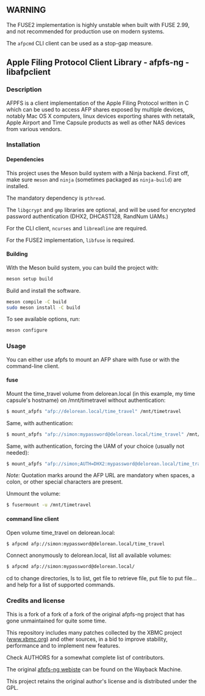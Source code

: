 ## WARNING

The FUSE2 implementation is highly unstable when built with FUSE 2.99,
and not recommended for production use on modern systems.

The `afpcmd` CLI client can be used as a stop-gap measure.

## Apple Filing Protocol Client Library - afpfs-ng - libafpclient

### Description

AFPFS is a client implementation of the Apple Filing Protocol written in C which
can be used to access AFP shares exposed by multiple devices, notably Mac OS X
computers, linux devices exporting shares with netatalk, Apple Airport and 
Time Capsule products as well as other NAS devices from various vendors.

### Installation

#### Dependencies

This project uses the Meson build system with a Ninja backend.
First off, make sure `meson` and `ninja` (sometimes packaged as `ninja-build`) are installed.

The mandatory dependency is `pthread`.

The `libgcrypt`  and `gmp` libraries are optional,
and will be used for encrypted password authentication (DHX2, DHCAST128, RandNum UAMs.)

For the CLI client, `ncurses` and `libreadline` are required.

For the FUSE2 implementation, `libfuse` is required.

#### Building

With the Meson build system, you can build the project with:

```sh
meson setup build
```

Build and install the software.

```sh
meson compile -C build
sudo meson install -C build
```

To see available options, run:

```sh
meson configure
```

### Usage

You can either use afpfs to mount an AFP share with fuse or with the command-line client.

#### fuse

Mount the time_travel volume from delorean.local (in this example, my time capsule's hostname)
on /mnt/timetravel without authentication:

```bash
$ mount_afpfs "afp://delorean.local/time_travel" /mnt/timetravel
```

Same, with authentication:

```bash
$ mount_afpfs "afp://simon:mypassword@delorean.local/time_travel" /mnt/timetravel
```

Same, with authentication, forcing the UAM of your choice (usually not needed):

```bash
$ mount_afpfs "afp://simon;AUTH=DHX2:mypassword@delorean.local/time_travel" /mnt/timetravel
```

*Note:* Quotation marks around the AFP URL are mandatory
when spaces, a colon, or other special characters are present.

Unmount the volume:

```bash
$ fusermount -u /mnt/timetravel
```

#### command line client

Open volume time_travel on delorean.local:

```bash
$ afpcmd afp://simon:mypassword@delorean.local/time_travel
```

Connect anonymously to delorean.local, list all available volumes:

```bash
$ afpcmd afp://simon:mypassword@delorean.local/
```

cd to change directories, ls to list, get file to retrieve file, put file to put file...
and help for a list of supported commands.


### Credits and license

This is a fork of a fork of a fork of the original afpfs-ng project that has gone unmaintained
for quite some time.

This repository includes many patches collected by the XBMC project
(www.xbmc.org) and other sources, in a bid to improve stability, performance and
to implement new features.

Check AUTHORS for a somewhat complete list of contributors.

The original [afpfs-ng webiste](http://web.archive.org/web/20150314201707/https://sites.google.com/site/alexthepuffin/home) can be found on the Wayback Machine.

This project retains the original author's license and is distributed under the GPL.
